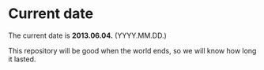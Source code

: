 # Current date

The current date is **2013.06.04.** (YYYY.MM.DD.)

This repository will be good when the world ends, so we will know how long it lasted.